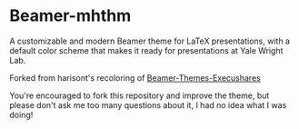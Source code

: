 # Beamer-mhthm
A customizable and modern Beamer theme for LaTeX presentations, with a default color scheme that makes it ready for presentations at Yale Wright Lab.

Forked from harisont's recoloring of [Beamer-Themes-Execushares](https://blog.hamaluik.ca/posts/better-beamer-themes/)

You're encouraged to fork this repository and improve the theme, but please don't ask me too many questions about it, I had no idea what I was doing!
